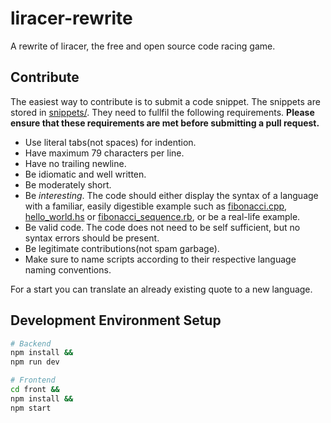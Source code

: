 # liracer-rewrite
A rewrite of liracer, the free and open source code racing game.

## Contribute
The easiest way to contribute is to submit a code snippet. The snippets are stored in [snippets/<language>](https://github.com/olav35/liracer-rewrite/tree/master/snippets). They need to fullfil the following requirements. **Please ensure that these requirements are met before submitting a pull request.**
- Use literal tabs(not spaces) for indention.
- Have maximum 79 characters per line.
- Have no trailing newline.
- Be idiomatic and well written.
- Be moderately short.
- Be *interesting*. The code should either display the syntax of a language with a familiar, easily digestible example such as [fibonacci.cpp](https://github.com/olav35/liracer-rewrite/blob/master/snippets/c%2B%2B/fibonacci.cpp), [hello_world.hs](https://github.com/olav35/liracer-rewrite/blob/master/snippets/haskell/hello_world.hs) or [fibonacci_sequence.rb](https://github.com/olav35/liracer-rewrite/blob/master/snippets/ruby/fibonacci_sequence.rb), or be a real-life example.
- Be valid code. The code does not need to be self sufficient, but no syntax errors should be present.
- Be legitimate contributions(not spam garbage).
- Make sure to name scripts according to their respective language naming conventions.

For a start you can translate an already existing quote to a new language.

## Development Environment Setup
```sh
# Backend
npm install &&
npm run dev
```
```sh
# Frontend
cd front &&
npm install &&
npm start
```
